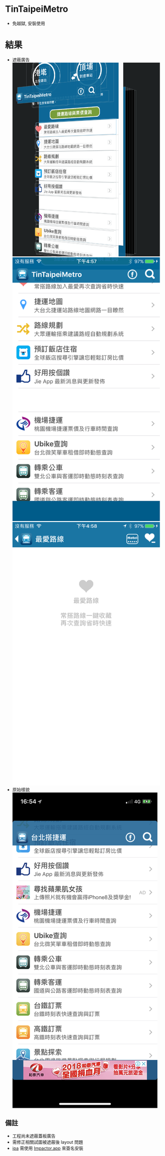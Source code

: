 # TinTaipeiMetro
- 免越獄, 安裝使用

# 結果
- 遮蔽廣告
![遮蔽廣告](https://github.com/s2339956/TinTaipeiMetro/blob/master/upshotImage/2018-07-04%2016.54.14.png?raw=true)
![遮蔽廣告](https://github.com/s2339956/TinTaipeiMetro/blob/master/upshotImage/IMG_0003.PNG?raw=true)
![遮蔽廣告](https://github.com/s2339956/TinTaipeiMetro/blob/master/upshotImage/IMG_0004.PNG?raw=true)
- 原始樣貌
![原始樣貌](https://github.com/s2339956/TinTaipeiMetro/blob/master/upshotImage/IMG_1461.PNG?raw=true)

## 備註
- 工程尚未遮蔽蓋板廣告
- 需修正相關試圖被遮蔽後 layout 問題
- [ipa](https://github.com/s2339956/TinTaipeiMetro/blob/master/TinTaipeiMetro.ipa?raw=true) 需使用 [Impactor.app](http://www.cydiaimpactor.com/) 來簽名安裝
